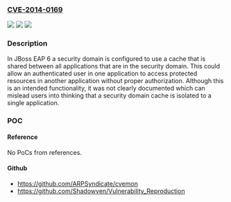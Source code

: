 ### [CVE-2014-0169](https://cve.mitre.org/cgi-bin/cvename.cgi?name=CVE-2014-0169)
![](https://img.shields.io/static/v1?label=Product&message=JBoss%20EAP&color=blue)
![](https://img.shields.io/static/v1?label=Version&message=6%20&color=brightgreen)
![](https://img.shields.io/static/v1?label=Vulnerability&message=Other&color=brightgreen)

### Description

In JBoss EAP 6 a security domain is configured to use a cache that is shared between all applications that are in the security domain. This could allow an authenticated user in one application to access protected resources in another application without proper authorization. Although this is an intended functionality, it was not clearly documented which can mislead users into thinking that a security domain cache is isolated to a single application.

### POC

#### Reference
No PoCs from references.

#### Github
- https://github.com/ARPSyndicate/cvemon
- https://github.com/Shadowven/Vulnerability_Reproduction

